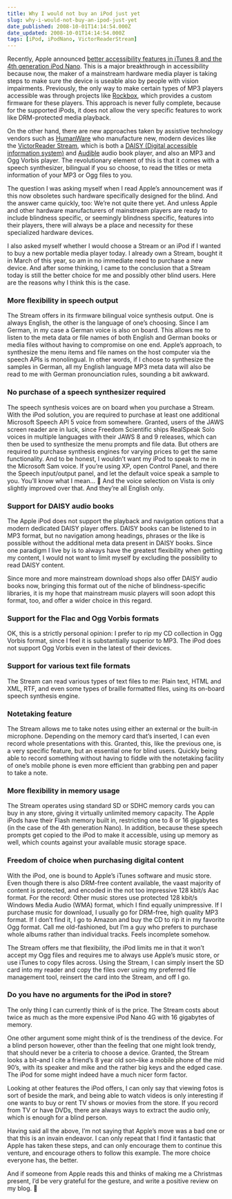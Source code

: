 ```yaml
---
title: Why I would not buy an iPod just yet
slug: why-i-would-not-buy-an-ipod-just-yet
date_published: 2008-10-01T14:14:54.000Z
date_updated: 2008-10-01T14:14:54.000Z
tags: [iPod, iPodNano, VictorReaderStream]
---
```


Recently, Apple announced [better accessibility features in iTunes 8 and the 4th generation iPod Nano](http://www.apple.com/accessibility/itunes/vision.html). This is a major breakthrough in accessibility because now, the maker of a mainstream hardware media player is taking steps to make sure the device is useable also by people with vision impairments. Previously, the only way to make certain types of MP3 players accessible was through projects like [Rockbox](http://www.rockbox.org/), which provides a custom firmware for these players. This approach is never fully complete, because for the supported iPods, it does not allow the very specific features to work like DRM-protected media playback.

On the other hand, there are new approaches taken by assistive technology vendors such as [HumanWare](http://www.humanware.com/) who manufacture new, modern devices like the [VictorReader Stream](http://www.humanware.com/en-europe/products/dtb_players/compact_models/_details/id_81/victorreader_stream.html), which is both a [DAISY (Digital accessible information system)](http://www.daisy.org) and [Audible](http://www.audible.com/) audio book player, and also an MP3 and Ogg Vorbis player. The revolutionary element of this is that it comes with a speech synthesizer, bilingual if you so choose, to read the titles or meta information of your MP3 or Ogg files to you.

The question I was asking myself when I read Apple&#8217;s announcement was if this now obsoletes such hardware specifically designed for the blind. And the answer came quickly, too: We&#8217;re not quite there yet. And unless Apple and other hardware manufacturers of mainstream players are ready to include blindness specific, or seemingly blindness specific, features into their players, there will always be a place and necessity for these specialized hardware devices.

I also asked myself whether I would choose a Stream or an iPod if I wanted to buy a new portable media player today. I already own a Stream, bought it in March of this year, so am in no immediate need to purchase a new device. And after some thinking, I came to the conclusion that a Stream today is still the better choice for me and possibly other blind users. Here are the reasons why I think this is the case.

### More flexibility in speech output

The Stream offers in its firmware bilingual voice synthesis output. One is always English, the other is the language of one&#8217;s choosing. Since I am German, in my case a German voice is also on board. This allows me to listen to the meta data or file names of both English and German books or media files without having to compromise on one end. Apple&#8217;s approach, to synthesize the menu items and file names on the host computer via the speech APIs is monolingual. In other words, if I choose to synthesize the samples in German, all my English language MP3 meta data will also be read to me with German pronounciation rules, sounding a bit awkward.

### No purchase of a speech synthesizer required

The speech synthesis voices are on board when you purchase a Stream. With the iPod solution, you are required to purchase at least one additional Microsoft Speech API 5 voice from somewhere. Granted, users of the JAWS screen reader are in luck, since Freedom Scientific ships RealSpeak Solo voices in multiple languages with their JAWS 8 and 9 releases, which can then be used to synthesize the menu prompts and file data. But others are required to purchase synthesis engines for varying prices to get the same functionality. And to be honest, I wouldn&#8217;t want my iPod to speak to me in the Microsoft Sam voice. If you&#8217;re using XP, open Control Panel, and there the Speech input/output panel, and let the default voice speak a sample to you. You&#8217;ll know what I mean&#8230; 🙂 And the voice selection on Vista is only slightly improved over that. And they&#8217;re all English only.

### Support for DAISY audio books

The Apple iPod does not support the playback and navigation options that a modern dedicated DAISY player offers. DAISY books can be listened to in MP3 format, but no navigation among headings, phrases or the like is possible without the additional meta data present in DAISY books. Since one paradigm I live by is to always have the greatest flexibility when getting my content, I would not want to limit myself by excluding the possibility to read DAISY content.

Since more and more mainstream download shops also offer DAISY audio books now, bringing this format out of the niche of blindness-specific libraries, it is my hope that mainstream music players will soon adopt this format, too, and offer a wider choice in this regard.

### Support for the Flac and Ogg Vorbis formats

OK, this is a strictly personal opinion: I prefer to rip my CD collection in Ogg Vorbis format, since I feel it is substantially superior to MP3. The iPod does not support Ogg Vorbis even in the latest of their devices.

### Support for various text file formats

The Stream can read various types of text files to me: Plain text, HTML and XML, RTF, and even some types of braille formatted files, using its on-board speech synthesis engine.

### Notetaking feature

The Stream allows me to take notes using either an external or the built-in microphone. Depending on the memory card that&#8217;s inserted, I can even record whole presentations with this. Granted, this, like the previous one, is a very specific feature, but an essential one for blind users. Quickly being able to record something without having to fiddle with the notetaking facility of one&#8217;s mobile phone is even more efficient than grabbing pen and paper to take a note.

### More flexibility in memory usage

The Stream operates using standard SD or SDHC memory cards you can buy in any store, giving it virtually unlimited memory capacity. The Apple iPods have their Flash memory built in, restricting one to 8 or 16 gigabytes (in the case of the 4th generation Nano). In addition, because these speech prompts get copied to the iPod to make it accessible, using up memory as well, which counts against your available music storage space.

### Freedom of choice when purchasing digital content

With the iPod, one is bound to Apple&#8217;s iTunes software and music store. Even though there is also DRM-free content available, the vaast majority of content is protected, and encoded in the not too impressive 128 kbit/s Aac format. For the record: Other music stores use protected 128 kbit/s Windows Media Audio (WMA) format, which I find equally unimpressive. If I purchase music for download, I usually go for DRM-free, high quality MP3 format. If I don&#8217;t find it, I go to Amazon and buy the CD to rip it in my favorite Ogg format. Call me old-fashioned, but I&#8217;m a guy who prefers to purchase whole albums rather than individual tracks. Feels incomplete somehow.

The Stream offers me that flexibility, the iPod limits me in that it won&#8217;t accept my Ogg files and requires me to always use Apple&#8217;s music store, or use iTunes to copy files across. Using the Stream, I can simply insert the SD card into my reader and copy the files over using my preferred file management tool, reinsert the card into the Stream, and off I go.

### Do you have no arguments **for** the iPod in store?

The only thing I can currently think of is the price. The Stream costs about twice as much as the more expensive iPod Nano 4G with 16 gigabytes of memory.

One other argument some might think of is the trendiness of the device. For a blind person however, other than the feeling that one might look trendy, that should never be a criteria to choose a device. Granted, the Stream looks a bit&#8211;and I cite a friend&#8217;s 8 year old son&#8211;like a mobile phone of the mid 90&#8217;s, with its speaker and mike and the rather big keys and the edged case. The iPod for some might indeed have a much nicer form factor.

Looking at other features the iPod offers, I can only say that viewing fotos is sort of beside the mark, and being able to watch videos is only interesting if one wants to buy or rent TV shows or movies from the store. If you record from TV or have DVDs, there are always ways to extract the audio only, which is enough for a blind person.

Having said all the above, I&#8217;m not saying that Apple&#8217;s move was a bad one or that this is an invain endeavor. I can only repeat that I find it fantastic that Apple has taken these steps, and can only encourage them to continue this venture, and encourage others to follow this example. The more choice everyone has, the better.

And if someone from Apple reads this and thinks of making me a Christmas present, I&#8217;d be very grateful for the gesture, and write a positive review on my blog. 🙂
